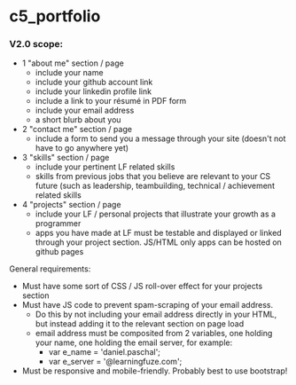 # c5_portfolio

### V2.0 scope:

- 1 "about me" section / page
  - include your name
  - include your github account link
  - include your linkedin profile link
  - include a link to your résumé in PDF form
  - include your email address
  - a short blurb about you
- 2 "contact me" section / page
  - include a form to send you a message through your site (doesn't not have to go anywhere yet)
- 3 "skills" section / page
  - include your pertinent LF related skills
  - skills from previous jobs that you believe are relevant to your CS future (such as leadership, teambuilding, technical / achievement related skills
- 4 "projects" section / page
  - include your LF / personal projects that illustrate your growth as a programmer
  - apps you have made at LF must be testable and displayed or linked through your project section. JS/HTML only apps  can be hosted on github pages
  
General requirements:
- Must have some sort of CSS / JS roll-over effect for your projects section
- Must have JS code to prevent spam-scraping of your email address.
  - Do this by not including your email address directly in your HTML, but instead adding it to the relevant section on page load
  - email address must be composited from 2 variables, one holding your name, one holding the email server, for example:
    - var e_name = 'daniel.paschal';
    - var e_server = '@learningfuze.com';
- Must be responsive and mobile-friendly.  Probably best to use bootstrap!
